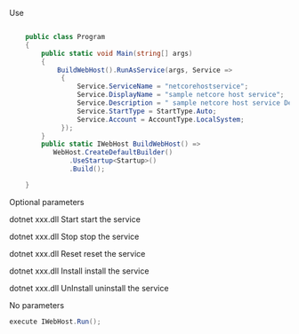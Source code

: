Use

```cs

    public class Program
    {
        public static void Main(string[] args)
        {
            BuildWebHost().RunAsService(args, Service =>
             {
                 Service.ServiceName = "netcorehostservice";
                 Service.DisplayName = "sample netcore host service";
                 Service.Description = " sample netcore host service Description";
                 Service.StartType = StartType.Auto;
                 Service.Account = AccountType.LocalSystem;
             });
        }
        public static IWebHost BuildWebHost() =>
           WebHost.CreateDefaultBuilder()
               .UseStartup<Startup>()
               .Build();

    }

```

Optional parameters

dotnet xxx.dll  Start             start the service

dotnet xxx.dll  Stop              stop the service

dotnet xxx.dll  Reset             reset the service

dotnet xxx.dll  Install           install the service

dotnet xxx.dll  UnInstall         uninstall the service

No parameters

   ```cs
   execute IWebHost.Run();
   ```

